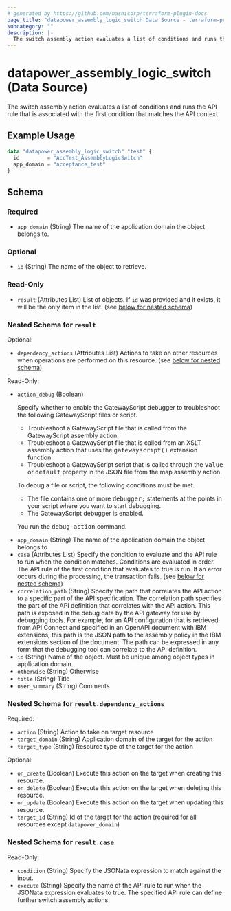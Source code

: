 ```yaml
---
# generated by https://github.com/hashicorp/terraform-plugin-docs
page_title: "datapower_assembly_logic_switch Data Source - terraform-provider-datapower"
subcategory: ""
description: |-
  The switch assembly action evaluates a list of conditions and runs the API rule that is associated with the first condition that matches the API context.
---
```


# datapower_assembly_logic_switch (Data Source)

The switch assembly action evaluates a list of conditions and runs the API rule that is associated with the first condition that matches the API context.

## Example Usage

```terraform
data "datapower_assembly_logic_switch" "test" {
  id         = "AccTest_AssemblyLogicSwitch"
  app_domain = "acceptance_test"
}
```

<!-- schema generated by tfplugindocs -->
## Schema

### Required

- `app_domain` (String) The name of the application domain the object belongs to.

### Optional

- `id` (String) The name of the object to retrieve.

### Read-Only

- `result` (Attributes List) List of objects. If `id` was provided and it exists, it will be the only item in the list. (see [below for nested schema](#nestedatt--result))

<a id="nestedatt--result"></a>
### Nested Schema for `result`

Optional:

- `dependency_actions` (Attributes List) Actions to take on other resources when operations are performed on this resource. (see [below for nested schema](#nestedatt--result--dependency_actions))

Read-Only:

- `action_debug` (Boolean) <p>Specify whether to enable the GatewayScript debugger to troubleshoot the following GatewayScript files or script.</p><ul><li>Troubleshoot a GatewayScript file that is called from the GatewayScript assembly action.</li><li>Troubleshoot a GatewayScript file that is called from an XSLT assembly action that uses the <tt>gatewayscript()</tt> extension function.</li><li>Troubleshoot a GatewayScript script that is called through the <tt>value</tt> or <tt>default</tt> property in the JSON file from the map assembly action.</li></ul><p>To debug a file or script, the following conditions must be met.</p><ul><li>The file contains one or more <tt>debugger;</tt> statements at the points in your script where you want to start debugging.</li><li>The GatewayScript debugger is enabled.</li></ul><p>You run the <tt>debug-action</tt> command.</p>
- `app_domain` (String) The name of the application domain the object belongs to
- `case` (Attributes List) Specify the condition to evaluate and the API rule to run when the condition matches. Conditions are evaluated in order. The API rule of the first condition that evaluates to true is run. If an error occurs during the processing, the transaction fails. (see [below for nested schema](#nestedatt--result--case))
- `correlation_path` (String) Specify the path that correlates the API action to a specific part of the API specification. The correlation path specifies the part of the API definition that correlates with the API action. This path is exposed in the debug data by the API gateway for use by debugging tools. For example, for an API configuration that is retrieved from API Connect and specified in an OpenAPI document with IBM extensions, this path is the JSON path to the assembly policy in the IBM extensions section of the document. The path can be expressed in any form that the debugging tool can correlate to the API definition.
- `id` (String) Name of the object. Must be unique among object types in application domain.
- `otherwise` (String) Otherwise
- `title` (String) Title
- `user_summary` (String) Comments

<a id="nestedatt--result--dependency_actions"></a>
### Nested Schema for `result.dependency_actions`

Required:

- `action` (String) Action to take on target resource
- `target_domain` (String) Application domain of the target for the action
- `target_type` (String) Resource type of the target for the action

Optional:

- `on_create` (Boolean) Execute this action on the target when creating this resource.
- `on_delete` (Boolean) Execute this action on the target when deleting this resource.
- `on_update` (Boolean) Execute this action on the target when updating this resource.
- `target_id` (String) Id of the target for the action (required for all resources except `datapower_domain`)


<a id="nestedatt--result--case"></a>
### Nested Schema for `result.case`

Read-Only:

- `condition` (String) Specify the JSONata expression to match against the input.
- `execute` (String) Specify the name of the API rule to run when the JSONata expression evaluates to true. The specified API rule can define further switch assembly actions.
